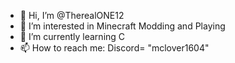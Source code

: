 - 👋 Hi, I’m @TherealONE12
- 👀 I’m interested in Minecraft Modding and Playing
- 🌱 I’m currently learning C
- 📫 How to reach me: Discord= "mclover1604"

